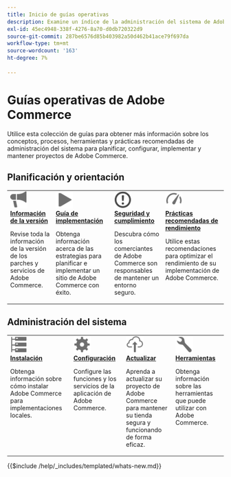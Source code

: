 ```yaml
---
title: Inicio de guías operativas
description: Examine un índice de la administración del sistema de Adobe Commerce y la documentación operativa del producto.
exl-id: 45ec4948-338f-4276-8a70-d0db720322d9
source-git-commit: 287be6576d85b403982a50d462b41ace79f697da
workflow-type: tm+mt
source-wordcount: '163'
ht-degree: 7%

---
```



# Guías operativas de Adobe Commerce

Utilice esta colección de guías para obtener más información sobre los conceptos, procesos, herramientas y prácticas recomendadas de administración del sistema para planificar, configurar, implementar y mantener proyectos de Adobe Commerce.

## Planificación y orientación

<table>
<tr>
  <td valign="top">
    <a href="../release/release-notes/overview.md">
      <img alt="Información de versión" src="../assets/icons/promote.svg" width="40"/>
    </a>
    <div>
      <a href="../release/release-notes/overview.md"><strong>Información de la versión</strong></a>
      <p>Revise toda la información de la versión de los parches y servicios de Adobe Commerce.</p>
    </div>
  </td>
    <td valign="top">
    <a href="../implementation-playbook/overview.md">
      <img alt="Implementación" src="../assets/icons/play.svg" width="40"/>
    </a>
    <div>
      <a href="../implementation-playbook/overview.md"><strong>Guía de implementación</strong></a>
      <p>Obtenga información acerca de las estrategias para planificar e implementar un sitio de Adobe Commerce con éxito.</p>
    </div>
  </td>
  <td valign="top">
    <a href="../security-and-compliance/overview.md">
       <img alt="Empresa" src="../assets/icons/alert-circle.svg" width="40"/>
    </a>
    <div>
      <a href="../security-and-compliance/overview.md"><strong>Seguridad y cumplimiento</strong></a>
      <p>Descubra cómo los comerciantes de Adobe Commerce son responsables de mantener un entorno seguro.</p>
    </div>
  </td>
    <td valign="top">
    <a href="../performance/overview.md">
       <img alt="Rendimiento" src="../assets/icons/gauge.svg" width="40"/>
    </a>
    <div>
      <a href="../performance/overview.md"><strong>Prácticas recomendadas de rendimiento</strong></a>
      <p>Utilice estas recomendaciones para optimizar el rendimiento de su implementación de Adobe Commerce.</p>
    </div>
  </td>
</tr>
</table>

## Administración del sistema

<table>
<tr>
  <td valign="top">
    <a href="../installation/overview.md">
      <img alt="Instalación (local)" src="../assets/icons/servers.svg" width="40"/>
    </a>
    <div>
      <a href="../installation/overview.md"><strong>Instalación</strong></a>
      <p>Obtenga información sobre cómo instalar Adobe Commerce para implementaciones locales.</p>
    </div>
  </td>
  <td valign="top">
    <a href="../configuration/overview.md">
      <img alt="Configuración" src="../assets/icons/settings.svg" width="40"/>
    </a>
    <div>
      <a href="../configuration/overview.md"><strong>Configuración</strong></a>
      <p>Configure las funciones y los servicios de la aplicación de Adobe Commerce.</p>
    </div>
  </td>
  <td valign="top">
    <a href="../upgrade/overview.md">
      <img alt="Actualizar" src="../assets/icons/upload-cloud.svg" width="40"/>
    </a>
    <div>
      <a href="../upgrade/overview.md"><strong>Actualizar</strong></a>
      <p>Aprenda a actualizar su proyecto de Adobe Commerce para mantener su tienda segura y funcionando de forma eficaz.</p>
    </div>
  </td>
  <td valign="top">
    <a href="../tools/overview.md">
       <img alt="Herramientas" src="../assets/icons/wrench.svg" width="40"/>
    </a>
    <div>
      <a href="../tools/overview.md"><strong>Herramientas</strong></a>
      <p>Obtenga información sobre las herramientas que puede utilizar con Adobe Commerce.</p>
    </div>
  </td>
</tr>
</table>

{{$include /help/_includes/templated/whats-new.md}}

<!-- Last updated from includes: 2025-09-22 16:25:42 -->

